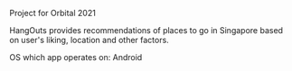 Project for Orbital 2021

HangOuts provides recommendations of places to go in Singapore based on user's liking, location and other factors.

OS which app operates on: Android
